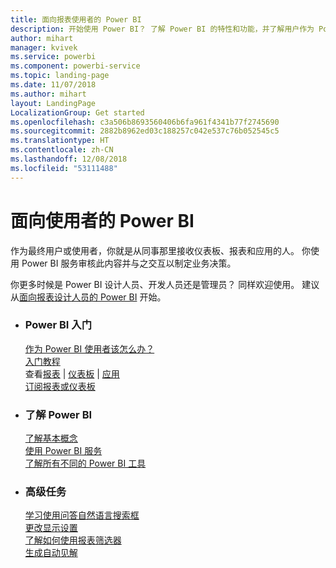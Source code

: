 ```yaml
---
title: 面向报表使用者的 Power BI
description: 开始使用 Power BI？ 了解 Power BI 的特性和功能，并了解用户作为 Power BI 使用者或最终用户可以使用它们执行哪些操作。
author: mihart
manager: kvivek
ms.service: powerbi
ms.component: powerbi-service
ms.topic: landing-page
ms.date: 11/07/2018
ms.author: mihart
layout: LandingPage
LocalizationGroup: Get started
ms.openlocfilehash: c3a506b8693560406b6fa961f4341b77f2745690
ms.sourcegitcommit: 2882b8962ed03c188257c042e537c76b052545c5
ms.translationtype: HT
ms.contentlocale: zh-CN
ms.lasthandoff: 12/08/2018
ms.locfileid: "53111488"
---
```

# <a name="power-bi-for-consumers"></a>面向使用者的 Power BI
作为最终用户或使用者，你就是从同事那里接收仪表板、报表和应用的人。 你使用 Power BI 服务审核此内容并与之交互以制定业务决策。

你更多时候是 Power BI 设计人员、开发人员还是管理员？ 同样欢迎使用。 建议从[面向报表设计人员的 Power BI](../power-bi-creator-landing.md) 开始。

<ul class="panelContent cardsF"> 
              <li> 
                             <div class="cardSize"> 
                                           <div class="cardPadding"> 
                                                          <div class="card"> 
                                                                        <div class="cardText"> 
                                                                                      <h3>Power BI 入门</h3> 
                                                                                      <p></p>
                                                                                            <a href="end-user-consumer.md">作为 Power BI 使用者该怎么办？</a><br/> 
                                                                                            <a href="../service-get-started.md">入门教程</a><br/>
查看<a href="end-user-report-open.md">报表</a> | <a href="end-user-dashboard-open.md">仪表板</a> | <a href="end-user-apps.md">应用</a><br/> 
                                                                                            <!--<a href="end-user-collaborate.md">Collaborate</a><br/> -->
                                                                                            <a href="end-user-subscribe.md">订阅报表或仪表板</a><br/> 
                                                                        </div> 
                                                          </div> 
                                           </div> 
                             </div> 
              </li>
              <li> 
                             <div class="cardSize"> 
                                           <div class="cardPadding"> 
                                                          <div class="card"> 
                                                                        <div class="cardText"> 
                                                                                      <h3>了解 Power BI</h3> 
                                                                                      <p></p>
                                                                                            <a href="end-user-basic-concepts.md">了解基本概念</a><br/>
                                                                                            <a href="end-user-experience.md">使用 Power BI 服务</a><br/> 
                                                                                            <a href="../power-bi-overview.md">了解所有不同的 Power BI 工具</a><br/> 
                                                                                            <!--<a href="end-user-faq.md">FAQ: Frequently Asked Questions</a> -->
                                                                        </div> 
                                                          </div> 
                                           </div> 
                             </div> 
              </li>
              <li> 
                             <div class="cardSize"> 
                                           <div class="cardPadding"> 
                                                          <div class="card"> 
                                                                        <div class="cardText"> 
                                                                                      <h3>高级任务</h3> 
                                                                                      <p></p>
                                                                                            <a href="end-user-q-and-a.md">学习使用问答自然语言搜索框</a><br/> 
                                                                                            <a href="end-user-focus.md">更改显示设置</a><br/> 
                                                                                            <a href="end-user-report-filter.md">了解如何使用报表筛选器</a><br> 
                                                                                            <a href="end-user-insights.md">生成自动见解</a><br/> 
                                                                        </div> 
                                                          </div> 
                                           </div> 
                             </div> 
              </li>
</ul>



